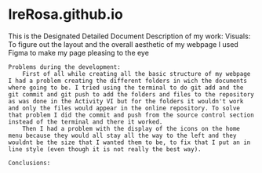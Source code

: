 # IreRosa.github.io
This is the Designated Detailed Document
    Description of my work:
        Visuals: To figure out the layout and the overall aesthetic of my webpage I used Figma to make my page pleasing to the eye

    Problems during the development:
        First of all while creating all the basic structure of my webpage I had a problem creating the different folders in wich the documents where going to be. I tried using the terminal to do git add and the git commit and git push to add the folders and files to the repository as was done in the Activity VI but for the folders it wouldn't work and only the files would appear in the online repository. To solve that problem I did the commit and push from the source control section instead of the terminal and there it worked.
        Then I had a problem with the display of the icons on the home menu because they would all stay all the way to the left and they wouldnt be the size that I wanted them to be, to fix that I put an in line style (even though it is not really the best way).

    Conclusions:

